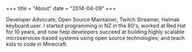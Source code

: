 +++
title = "About"
date = "2014-04-09"
+++

Developer Advocate, Open Source Maintainer, Twitch Streamer, Halmak keyboard user. I started programming in NZ in the 80's, worked at Red Hat for 10 years, and now help developers succeed at building highly scalable microservices-based systems using open source technologies; and teach kids to code in Minecraft. 